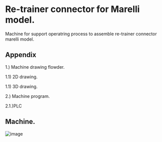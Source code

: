 # Re-trainer connector for Marelli model.

Machine for support operatring process to assemble re-trainer connector marelli model.


## Appendix

1.) Machine drawing flowder.

1.1) 2D drawing.

1.1) 3D drawing.

2.) Machine program.

2.1.)PLC


## Machine.
![image](https://github.com/user-attachments/assets/319185ca-db67-422f-a57a-1f10454fce5a)
